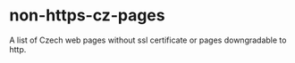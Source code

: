# non-https-cz-pages

A list of Czech web pages without ssl certificate or pages downgradable to http.
